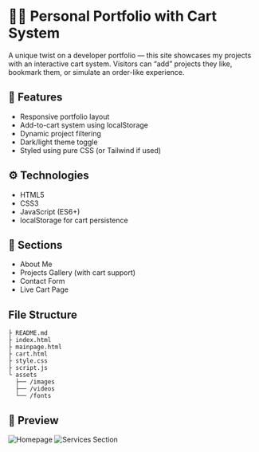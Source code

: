 # 🧑‍💻 Personal Portfolio with Cart System

A unique twist on a developer portfolio — this site showcases my projects with an interactive cart system. Visitors can “add” projects they like, bookmark them, or simulate an order-like experience.

## 🎯 Features
- Responsive portfolio layout
- Add-to-cart system using localStorage
- Dynamic project filtering
- Dark/light theme toggle
- Styled using pure CSS (or Tailwind if used)

## ⚙️ Technologies
- HTML5
- CSS3
- JavaScript (ES6+)
- localStorage for cart persistence

## 💼 Sections
- About Me
- Projects Gallery (with cart support)
- Contact Form
- Live Cart Page

## File Structure
```
├ README.md
├ index.html
├ mainpage.html
├ cart.html
├ style.css
├ script.js
└ assets
  ├── /images
  ├── /videos
  └── /fonts
```

## 📸 Preview
![Homepage](https://github.com/user-attachments/assets/df8feddb-7d64-41dc-a1be-d55584762a26)
![Services Section](https://github.com/user-attachments/assets/211618f5-785d-41c9-aee7-7bb0097215ae)
